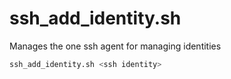 # ssh_add_identity.sh

Manages the one ssh agent for managing identities

```bash
ssh_add_identity.sh <ssh identity>
```

